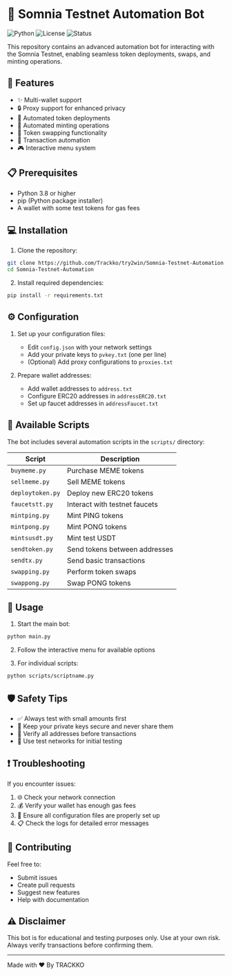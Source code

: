 # 🤖 Somnia Testnet Automation Bot

![Python](https://img.shields.io/badge/Python-3.8%2B-blue)
![License](https://img.shields.io/badge/License-MIT-green)
![Status](https://img.shields.io/badge/Status-Active-success)

This repository contains an advanced automation bot for interacting with the Somnia Testnet, enabling seamless token deployments, swaps, and minting operations.

## 🚀 Features

- ✨ Multi-wallet support
- 🔒 Proxy support for enhanced privacy
- 📝 Automated token deployments
- 🎯 Automated minting operations
- 💱 Token swapping functionality
- 🤖 Transaction automation
- 🎮 Interactive menu system

## 📋 Prerequisites

- Python 3.8 or higher
- pip (Python package installer)
- A wallet with some test tokens for gas fees

## 💻 Installation

1. Clone the repository:
```bash
git clone https://github.com/Trackko/try2win/Somnia-Testnet-Automation.git
cd Somnia-Testnet-Automation
```

2. Install required dependencies:
```bash
pip install -r requirements.txt
```

## ⚙️ Configuration

1. Set up your configuration files:
   - Edit `config.json` with your network settings
   - Add your private keys to `pvkey.txt` (one per line)
   - (Optional) Add proxy configurations to `proxies.txt`

2. Prepare wallet addresses:
   - Add wallet addresses to `address.txt`
   - Configure ERC20 addresses in `addressERC20.txt`
   - Set up faucet addresses in `addressFaucet.txt`

## 📜 Available Scripts

The bot includes several automation scripts in the `scripts/` directory:

| Script | Description |
|--------|-------------|
| `buymeme.py` | Purchase MEME tokens |
| `sellmeme.py` | Sell MEME tokens |
| `deploytoken.py` | Deploy new ERC20 tokens |
| `faucetstt.py` | Interact with testnet faucets |
| `mintping.py` | Mint PING tokens |
| `mintpong.py` | Mint PONG tokens |
| `mintsusdt.py` | Mint test USDT |
| `sendtoken.py` | Send tokens between addresses |
| `sendtx.py` | Send basic transactions |
| `swapping.py` | Perform token swaps |
| `swappong.py` | Swap PONG tokens |

## 🎯 Usage

1. Start the main bot:
```bash
python main.py
```

2. Follow the interactive menu for available options

3. For individual scripts:
```bash
python scripts/scriptname.py
```

## 🛡️ Safety Tips

- ✅ Always test with small amounts first
- 🔐 Keep your private keys secure and never share them
- 👀 Verify all addresses before transactions
- 🧪 Use test networks for initial testing

## ❗ Troubleshooting

If you encounter issues:
1. 🌐 Check your network connection
2. 💰 Verify your wallet has enough gas fees
3. 📝 Ensure all configuration files are properly set up
4. 📋 Check the logs for detailed error messages

## 🤝 Contributing

Feel free to:
- Submit issues
- Create pull requests
- Suggest new features
- Help with documentation

## ⚠️ Disclaimer

This bot is for educational and testing purposes only. Use at your own risk. Always verify transactions before confirming them.

---
Made with ❤️ By TRACKKO
